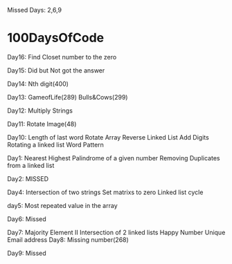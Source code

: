 Missed Days: 2,6,9


# 100DaysOfCode

Day16:
  Find Closet number to the zero

Day15:
  Did but Not got the answer

Day14:
  Nth digit(400)

Day13:
  GameofLife(289)
  Bulls&Cows(299)

Day12:
  Multiply Strings

Day11:
  Rotate Image(48)

Day10:
  Length of last word
  Rotate Array
  Reverse Linked List
  Add Digits
  Rotating a linked list
  Word Pattern

Day1: 
  Nearest Highest Palindrome of a given number
  Removing Duplicates from a linked list
  
Day2: MISSED

Day4:
  Intersection of two strings
  Set matrixs to zero
  Linked list cycle

day5:
  Most repeated value in the array
  
Day6: Missed
  
 Day7:
  Majority Element II
  Intersection of 2 linked lists
  Happy Number
  Unique Email address
Day8:
  Missing number(268)
  
 Day9:
  Missed
